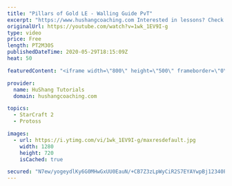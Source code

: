 ```yaml
---
title: "Pillars of Gold LE - Walling Guide PvT"
excerpt: "https://www.hushangcoaching.com Interested in lessons? Check out the website for more information ------------------------------------------------------------------------------------------------------- Want to support HuShang Tutorials directly? Patreon is a website where you can contribute a monthly"
originalUrl: https://youtube.com/watch?v=1wk_1EV9I-g
type: video
price: Free
length: PT2M30S
publishedDateTime: 2020-05-29T18:15:09Z
heat: 50

featuredContent: "<iframe width=\"800\" height=\"500\" frameborder=\"0\" src=\"https://www.youtube.com/embed/1wk_1EV9I-g\" allow=\"accelerometer; autoplay; encrypted-media; gyroscope; picture-in-picture\" allowfullscreen></iframe>"

provider:
  name: HuShang Tutorials
  domain: hushangcoaching.com

topics:
  - StarCraft 2
  - Protoss

images:
  - url: https://i.ytimg.com/vi/1wk_1EV9I-g/maxresdefault.jpg
    width: 1280
    height: 720
    isCached: true

secured: "N7ew/yogeydlKy6G0MHwGxUU0EauN/+CB7Z3zLpWyCiR2S7EYAYwpBj12340Ptm/Bdu9JRulJ54XojTtGmCUl4fr96K82KE/zGgUf84rGqvfggyIvGyHewf9IfNoZY4+n6OPHkew4tQMyRIoX710WhHpBvUcic0UNMeMBKYIf0Gxh7lGFyZv4Y8n8Dc6uA8LLm1j39KdQ49Re6LqV2M2V8GBDZ5sZZFqvABX+l2h5JHCv7/dks1+ogtcX36vBJsGTvPUuMrhKZUzJFRuLaeEqYzlQvqQRNpw0VKt8CuqlxemU2KDQevrzeeSTXEy3iJA+hdIkTVXjRG1Y3a/qasH8lOl8TXS6LmfJYkaL1fqwpZbyDAmTLHYTprjK+4YKM5o4H90sTBSJXXEpKYqaQ2qYsTVNGR/f1v7H5GpUcJ2IlQ=;FbYN0wE7I1aJ4Fn8AmzZyA=="
---
```


